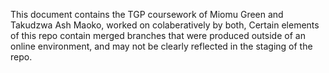 ﻿This document contains the TGP coursework of Miomu Green and Takudzwa Ash Maoko, worked on colaberatively by both, Certain elements of this repo contain merged branches that were produced outside of an online environment, and may not be clearly reflected in the staging of the repo.
